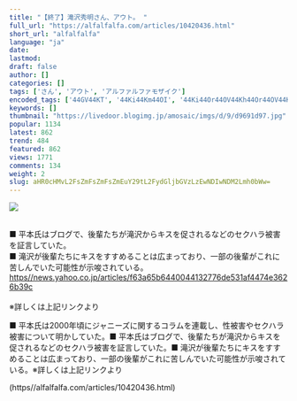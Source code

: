 ```yaml
---
title: "【終了】滝沢秀明さん、アウト。 "
full_url: "https://alfalfalfa.com/articles/10420436.html"
short_url: "alfalfalfa"
language: "ja"
date: 
lastmod: 
draft: false
author: []
categories: []
tags: ['さん', 'アウト', 'アルファルファモザイク']
encoded_tags: ['44GV44KT', '44Ki44Km44OI', '44Ki44Or44OV44Kh44Or44OV44Kh44Oi44K244Kk44Kv']
keywords: []
thumbnail: "https://livedoor.blogimg.jp/amosaic/imgs/d/9/d9691d97.jpg"
popular: 1134
latest: 862
trend: 484
featured: 862
views: 1771
comments: 134
weight: 2
slug: aHR0cHMvL2FsZmFsZmFsZmEuY29tL2FydGljbGVzLzEwNDIwNDM2Lmh0bWw=
---
```


![](https://livedoor.blogimg.jp/amosaic/imgs/d/9/d9691d97.jpg)

<div><br> ■ 平本氏はブログで、後輩たちが滝沢からキスを促されるなどのセクハラ被害を証言していた。<br> ■ 滝沢が後輩たちにキスをすすめることは広まっており、一部の後輩がこれに苦しんでいた可能性が示唆されている。<br> <a href='https//news.yahoo.co.jp/articles/f63a65b6440044132776de531af4474e3626b39c' target='_blank' rel='nofollow'>https//news.yahoo.co.jp/articles/f63a65b6440044132776de531af4474e3626b39c</a><br> <br> ※詳しくは上記リンクより<br> <p>■ 平本氏は2000年頃にジャニーズに関するコラムを連載し、性被害やセクハラ被害について明かしていた。■ 平本氏はブログで、後輩たちが滝沢からキスを促されるなどのセクハラ被害を証言していた。■ 滝沢が後輩たちにキスをすすめることは広まっており、一部の後輩がこれに苦しんでいた可能性が示唆されている。※詳しくは上記リンクより</p></div>

(https//alfalfalfa.com/articles/10420436.html)
